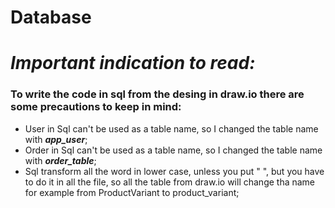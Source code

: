 # Database
# **_Important indication to read:_**
### To write the code in sql from the desing in draw.io there are some precautions to keep in mind:
- User in Sql can't be used as a table name, so I changed the table name with **_app_user_**;
- Order in Sql can't be used as a table name, so I changed the table name with **_order_table_**;
- Sql transform all the word in lower case, unless you put " ", but you have to do it in all the file, so all the table from draw.io will change tha name for example from ProductVariant to product_variant;
   
